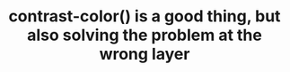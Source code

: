 ---
layout: bookmark
title: >-
  contrast-color() is a good thing, but also solving the problem at the wrong
  layer
tags:
  - Bookmarks
  - Accessibility
  - Browsers
created: '2024-05-21T10:45:39.170Z'
link: >-
  https://ericwbailey.website/published/contrast-color-is-a-good-thing-but-also-solving-the-problem-at-the-wrong-layer/
id: 789156513
excerpt: Browsers are a failure of imagination.
image: >-
  https://ericwbailey.website/img/posts/contrast-color-is-a-good-thing-but-also-solving-the-problem-at-the-wrong-layer/share-image-facebook.png
---